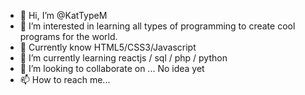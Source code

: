 - 👋 Hi, I’m @KatTypeM
- 👀 I’m interested in learning all types of programming to create cool programs for the world.
- 🐾 Currently know HTML5/CSS3/Javascript
- 🌱 I’m currently learning reactjs / sql / php / python
- 💞️ I’m looking to collaborate on ... No idea yet
- 📫 How to reach me... 

<!---
KatTypeM/KatTypeM is a ✨ special ✨ repository because its `README.md` (this file) appears on your GitHub profile.
You can click the Preview link to take a look at your changes.
--->
